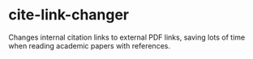 # cite-link-changer
Changes internal citation links to external PDF links, saving lots of time when reading academic papers with references.
